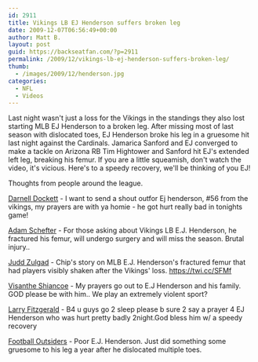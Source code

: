 ```yaml
---
id: 2911
title: Vikings LB EJ Henderson suffers broken leg
date: 2009-12-07T06:56:49+00:00
author: Matt B.
layout: post
guid: https://backseatfan.com/?p=2911
permalink: /2009/12/vikings-lb-ej-henderson-suffers-broken-leg/
thumb:
  - /images/2009/12/henderson.jpg
categories:
  - NFL
  - Videos
---
```


<div class="entry">
  <p>
    Last night wasn't just a loss for the Vikings in the standings they also lost starting MLB EJ Henderson to a broken leg. After missing most of last season with dislocated toes, EJ Henderson broke his leg in a gruesome hit last night against the Cardinals. Jamarica Sanford and EJ converged to make a tackle on Arizona RB Tim Hightower and Sanford hit EJ's extended left leg, breaking his femur. If you are a little squeamish, don't watch the video, it's vicious. Here's to a speedy recovery, we'll be thinking of you EJ!
  </p>

  <p>
  </p>

  <p>
    Thoughts from people around the league.
  </p>

  <p>
    <a href="https://twitter.com/ddockett/status/6425786535">Darnell Dockett</a> - <span><span>I want to send a shout outfor Ej henderson, #56 from the vikings, my prayers are with ya homie - he got hurt really bad in tonights game!</span></span>
  </p>

  <p>
    <span><span><a href="https://twitter.com/Adam_Schefter/status/6428393872">Adam Schefter</a> - </span></span><span><span>For those asking about Vikings LB E.J. Henderson, he fractured his femur, will undergo surgery and will miss the season. Brutal injury..</span></span>
  </p>

  <p>
    <span><span><a href="https://twitter.com/JuddZulgad/status/6424411450">Judd Zulgad</a> - </span></span><span><span>Chip's story on MLB E.J. Henderson's fractured femur that had players visibly shaken after the Vikings' loss. <a rel="nofollow" href="https://twi.cc/SFMf" target="_blank">https://twi.cc/SFMf</a></span></span>
  </p>

  <p>
    <span><span><a href="https://twitter.com/vshiancoe/status/6424014826">Visanthe Shiancoe</a> - </span></span><span><span>My prayers go out to E.J Henderson and his family. GOD please be with him.. We play an extremely violent sport?</span></span>
  </p>

  <p>
    <span><span><a href="https://twitter.com/Lfitzgerald11/status/6423387607">Larry Fitzgerald</a> - </span></span><span><span>B4 u guys go 2 sleep please b sure 2 say a prayer 4 EJ Henderson who was hurt pretty badly 2night.God bless him w/ a speedy recovery</span></span>
  </p>

  <p>
    <span><span><a href="https://twitter.com/fb_outsiders/status/6421427863">Football Outsiders</a> - </span></span><span><span>Poor E.J. Henderson. Just did something some gruesome to his leg a year after he dislocated multiple toes.</span></span>
  </p>
</div>
